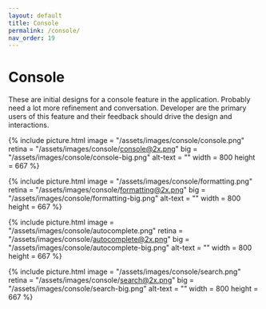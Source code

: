 ```yaml
---
layout: default
title: Console
permalink: /console/
nav_order: 19
---
```


# Console

These are initial designs for a console feature in the application. Probably need a lot more refinement and conversation. Developer are the primary users of this feature and their feedback should drive the design and interactions.

{% include picture.html
	image = "/assets/images/console/console.png"
	retina = "/assets/images/console/console@2x.png"
	big = "/assets/images/console/console-big.png"
	alt-text = ""
	width = 800
	height = 667
%}

{% include picture.html
	image = "/assets/images/console/formatting.png"
	retina = "/assets/images/console/formatting@2x.png"
	big = "/assets/images/console/formatting-big.png"
	alt-text = ""
	width = 800
	height = 667
%}

{% include picture.html
	image = "/assets/images/console/autocomplete.png"
	retina = "/assets/images/console/autocomplete@2x.png"
	big = "/assets/images/console/autocomplete-big.png"
	alt-text = ""
	width = 800
	height = 667
%}

{% include picture.html
	image = "/assets/images/console/search.png"
	retina = "/assets/images/console/search@2x.png"
	big = "/assets/images/console/search-big.png"
	alt-text = ""
	width = 800
	height = 667
%}